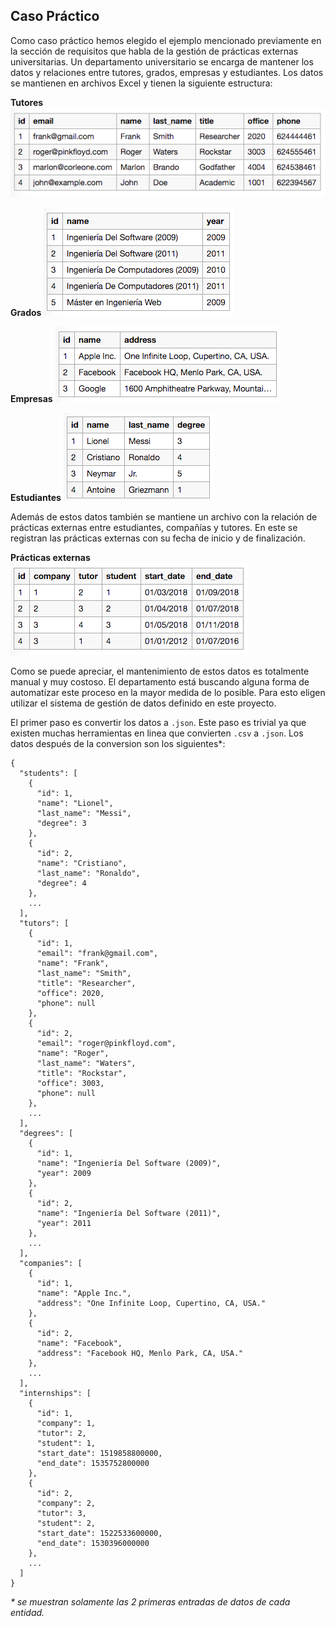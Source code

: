 ## Caso Práctico
Como caso práctico hemos elegido el ejemplo mencionado previamente en la sección de requisitos que habla de la gestión de prácticas externas universitarias. Un departamento universitario se encarga de mantener los datos y relaciones entre tutores, grados, empresas y estudiantes. Los datos se mantienen en archivos Excel y tienen la siguiente estructura:

**Tutores**
![Tabla de datos - tutores](../assets/manual_csv/tutors.png)

**Grados**
![Tabla de datos - grados](../assets/manual_csv/degrees.png)

**Empresas**
![Tabla de datos - tutores](../assets/manual_csv/companies.png)

**Estudiantes**
![Tabla de datos - tutores](../assets/manual_csv/students.png)

Además de estos datos también se mantiene un archivo con la relación de prácticas externas entre estudiantes, compañías y tutores. En este se registran las prácticas externas con su fecha de inicio y de finalización.

**Prácticas externas**
![Tabla de datos - tutores](../assets/manual_csv/internships.png)

Como se puede apreciar, el mantenimiento de estos datos es totalmente manual y muy costoso. El departamento está buscando alguna forma de automatizar este proceso en la mayor medida de lo posible. Para esto eligen utilizar el sistema de gestión de datos definido en este proyecto.

El primer paso es convertir los datos a `.json`. Este paso es trivial ya que existen muchas herramientas en linea que convierten `.csv` a `.json`. Los datos después de la conversion son los siguientes*:

```
{
  "students": [
    {
      "id": 1,
      "name": "Lionel",
      "last_name": "Messi",
      "degree": 3
    },
    {
      "id": 2,
      "name": "Cristiano",
      "last_name": "Ronaldo",
      "degree": 4
    },
    ...
  ],
  "tutors": [
    {
      "id": 1,
      "email": "frank@gmail.com",
      "name": "Frank",
      "last_name": "Smith",
      "title": "Researcher",
      "office": 2020,
      "phone": null
    },
    {
      "id": 2,
      "email": "roger@pinkfloyd.com",
      "name": "Roger",
      "last_name": "Waters",
      "title": "Rockstar",
      "office": 3003,
      "phone": null
    },
    ...
  ],
  "degrees": [
    {
      "id": 1,
      "name": "Ingeniería Del Software (2009)",
      "year": 2009
    },
    {
      "id": 2,
      "name": "Ingeniería Del Software (2011)",
      "year": 2011
    },
    ...
  ],
  "companies": [
    {
      "id": 1,
      "name": "Apple Inc.",
      "address": "One Infinite Loop, Cupertino, CA, USA."
    },
    {
      "id": 2,
      "name": "Facebook",
      "address": "Facebook HQ, Menlo Park, CA, USA."
    },
    ...
  ],
  "internships": [
    {
      "id": 1,
      "company": 1,
      "tutor": 2,
      "student": 1,
      "start_date": 1519858800000,
      "end_date": 1535752800000
    },
    {
      "id": 2,
      "company": 2,
      "tutor": 3,
      "student": 2,
      "start_date": 1522533600000,
      "end_date": 1530396000000
    },
    ...
  ]
}
```
_* se muestran solamente las 2 primeras entradas de datos de cada entidad._